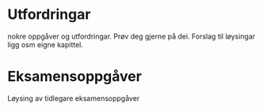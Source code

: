 # Utfordringar

nokre oppgåver og utfordringar. Prøv deg gjerne på dei. Forslag til løysingar ligg osm eigne kapittel. 

# Eksamensoppgåver

Løysing av tidlegare eksamensoppgåver
